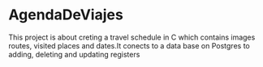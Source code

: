 # AgendaDeViajes
This project is about creting a travel schedule in C which contains images routes, visited places and dates.It conects to a data base on Postgres 
to adding, deleting and updating registers 
